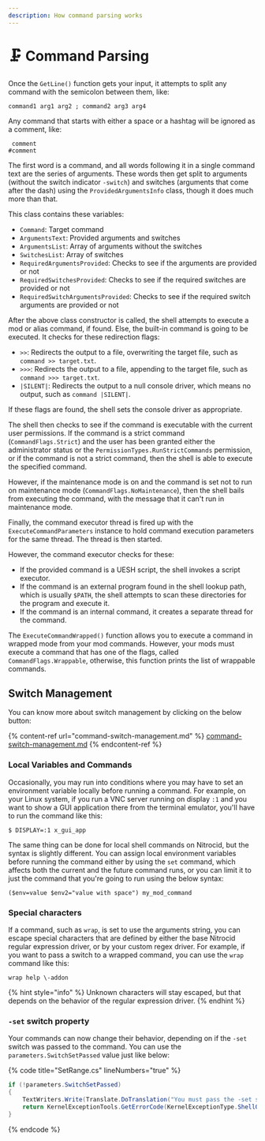 ```yaml
---
description: How command parsing works
---
```


# 🗜 Command Parsing

Once the `GetLine()` function gets your input, it attempts to split any command with the semicolon between them, like:

```
command1 arg1 arg2 ; command2 arg3 arg4
```

Any command that starts with either a space or a hashtag will be ignored as a comment, like:

```
 comment
#comment
```

The first word is a command, and all words following it in a single command text are the series of arguments. These words then get split to arguments (without the switch indicator `-switch`) and switches (arguments that come after the dash) using the `ProvidedArgumentsInfo` class, though it does much more than that.

This class contains these variables:

* `Command`: Target command
* `ArgumentsText`: Provided arguments and switches
* `ArgumentsList`: Array of arguments without the switches
* `SwitchesList`: Array of switches
* `RequiredArgumentsProvided`: Checks to see if the arguments are provided or not
* `RequiredSwitchesProvided`: Checks to see if the required switches are provided or not
* `RequiredSwitchArgumentsProvided`: Checks to see if the required switch arguments are provided or not

After the above class constructor is called, the shell attempts to execute a mod or alias command, if found. Else, the built-in command is going to be executed. It checks for these redirection flags:

* `>>`: Redirects the output to a file, overwriting the target file, such as `command >> target.txt`.
* `>>>`: Redirects the output to a file, appending to the target file, such as `command >>> target.txt`.
* `|SILENT|`: Redirects the output to a null console driver, which means no output, such as `command |SILENT|`.

If these flags are found, the shell sets the console driver as appropriate.

The shell then checks to see if the command is executable with the current user permissions. If the command is a strict command (`CommandFlags.Strict`) and the user has been granted either the administrator status or the `PermissionTypes.RunStrictCommands` permission, or if the command is not a strict command, then the shell is able to execute the specified command.

However, if the maintenance mode is on and the command is set not to run on maintenance mode (`CommandFlags.NoMaintenance`), then the shell bails from executing the command, with the message that it can't run in maintenance mode.

Finally, the command executor thread is fired up with the `ExecuteCommandParameters` instance to hold command execution parameters for the same thread. The thread is then started.

However, the command executor checks for these:

* If the provided command is a UESH script, the shell invokes a script executor.
* If the command is an external program found in the shell lookup path, which is usually `$PATH`, the shell attempts to scan these directories for the program and execute it.
* If the command is an internal command, it creates a separate thread for the command.

The `ExecuteCommandWrapped()` function allows you to execute a command in wrapped mode from your mod commands. However, your mods must execute a command that has one of the flags, called `CommandFlags.Wrappable`, otherwise, this function prints the list of wrappable commands.

## Switch Management

You can know more about switch management by clicking on the below button:

{% content-ref url="command-switch-management.md" %}
[command-switch-management.md](command-switch-management.md)
{% endcontent-ref %}

### Local Variables and Commands

Occasionally, you may run into conditions where you may have to set an environment variable locally before running a command. For example, on your Linux system, if you run a VNC server running on display `:1` and you want to show a GUI application there from the terminal emulator, you'll have to run the command like this:

```shell-session
$ DISPLAY=:1 x_gui_app
```

The same thing can be done for local shell commands on Nitrocid, but the syntax is slightly different. You can assign local environment variables before running the command either by using the `set` command, which affects both the current and the future command runs, or you can limit it to just the command that you're going to run using the below syntax:

```
($env=value $env2="value with space") my_mod_command
```

### Special characters

If a command, such as `wrap`, is set to use the arguments string, you can escape special characters that are defined by either the base Nitrocid regular expression driver, or by your custom regex driver. For example, if you want to pass a switch to a wrapped command, you can use the `wrap` command like this:

```
wrap help \-addon
```

{% hint style="info" %}
Unknown characters will stay escaped, but that depends on the behavior of the regular expression driver.
{% endhint %}

### `-set` switch property

Your commands can now change their behavior, depending on if the `-set` switch was passed to the command. You can use the `parameters.SwitchSetPassed` value just like below:

{% code title="SetRange.cs" lineNumbers="true" %}
```csharp
if (!parameters.SwitchSetPassed)
{
    TextWriters.Write(Translate.DoTranslation("You must pass the -set switch with the variable that you want to set this value to."), KernelColorType.Error);
    return KernelExceptionTools.GetErrorCode(KernelExceptionType.ShellOperation);
}
```
{% endcode %}

